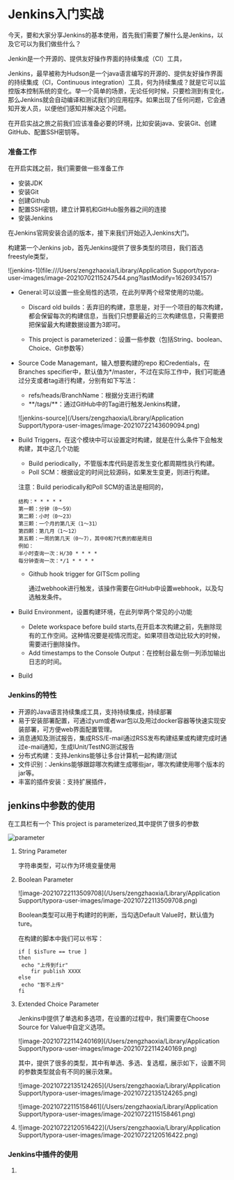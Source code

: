 # Jenkins入门实战

今天，要和大家分享Jenkins的基本使用，首先我们需要了解什么是Jenkins，以及它可以为我们做些什么？

Jenkin是一个开源的、提供友好操作界面的持续集成（CI）工具，

Jenkins，最早被称为Hudson是一个java语言编写的开源的、提供友好操作界面的持续集成（CI，Continuous integration）工具，何为持续集成？就是它可以监控版本控制系统的变化。举一个简单的场景，无论任何时候，只要检测到有变化，那么Jenkins就会自动编译和测试我们的应用程序。如果出现了任何问题，它会通知开发人员，以便他们感知并解决这个问题。

在开启实战之旅之前我们应该准备必要的环境，比如安装java、安装Git、创建GitHub、配置SSH密钥等。

### 准备工作

在开启实践之前，我们需要做一些准备工作

- 安装JDK
- 安装Git
- 创建Github
- 配置SSH密钥，建立计算机和GitHub服务器之间的连接
- 安装Jenkins

在Jenkins官网安装合适的版本，接下来我们开始迈入Jenkins大门。

构建第一个Jenkins job，首先Jenkins提供了很多类型的项目，我们首选freestyle类型，

![jenkins-1](file:///Users/zengzhaoxia/Library/Application Support/typora-user-images/image-20210702115247544.png?lastModify=1626934157)

- General:可以设置一些全局性的选项，在此列举两个经常使用的功能。

  - Discard old builds：丢弃旧的构建，意思是，对于一个项目的每次构建，都会保留每次的构建信息，当我们只想要最近的三次构建信息，只需要把把保留最大构建数据设置为3即可。

  - This project is parameterized：设置一些参数（包括String、boolean、Choice、Git参数等）

- Source Code Managemant，输入想要构建的repo 和Credentials，在Branches specifier中，默认值为*/master，不过在实际工作中，我们可能通过分支或者tag进行构建，分别有如下写法：

  - refs/heads/BranchName：根据分支进行构建
  - \**/tags/**：通过GitHub中的Tag进行触发Jenkins构建，

  ![jenkins-source](/Users/zengzhaoxia/Library/Application Support/typora-user-images/image-20210722143609094.png)

- Build Triggers，在这个模块中可以设置定时构建，就是在什么条件下会触发构建，其中这几个功能

  - Build periodically，不管版本库代码是否发生变化都周期性执行构建。
  - Poll SCM：根据设定的时间比较源码，如果发生变更，则进行构建。

  注意：Build periodically和Poll SCM的语法是相同的，

  ```
  结构：* * * * *
  第一颗：分钟（0～59）
  第二颗：小时（0～23）
  第三颗：一个月的第几天（1～31）
  第四颗：第几月（1～12）
  第五颗：一周的第几天（0～7），其中0和7代表的都是周日
  例如：
  半小时查询一次：H/30 * * * *
  每分钟查询一次：*/1 * * * *
  ```

  - Github hook trigger for GITScm polling

    通过webhook进行触发，该操作需要在GitHub中设置webhook，以及勾选触发条件。

- Build Environment，设置构建环境，在此列举两个常见的小功能

  - Delete workspace before build starts,在开启本次构建之前，先删除现有的工作空间。这种情况要是视情况而定。如果项目改动比较大的时候，需要进行删除操作。
  - Add timestamps to the Console Output：在控制台最左侧一列添加输出日志的时间。

- Build

### Jenkins的特性

- 开源的Java语言持续集成工具，支持持续集成，持续部署
- 易于安装部署配置，可通过yum或者war包以及用过docker容器等快速实现安装部署，可方便web界面配置管理。
- 消息通知及测试报告，集成RSS/E-mail通过RSS发布构建结果或构建完成时通过e-mail通知，生成IUnit/TestNG测试报告
- 分布式构建：支持Jenkins能够让多台计算机一起构建/测试
- 文件识别：Jenkins能够跟踪哪次构建生成哪些jar，哪次构建使用哪个版本的jar等。
- 丰富的插件安装：支持扩展插件，





## jenkins中参数的使用

在工具栏有一个 This project is parameterized,其中提供了很多的参数

![parameter](/Users/zengzhaoxia/Bolgs/pics/parameter.png)

1. String Parameter

   字符串类型，可以作为环境变量使用

2. Boolean Parameter

   ![image-20210722113509708](/Users/zengzhaoxia/Library/Application Support/typora-user-images/image-20210722113509708.png)

   Boolean类型可以用于构建时的判断，当勾选Default Value时，默认值为ture。

   在构建的脚本中我们可以书写：

   ```
   if [ $isTure == true ]
   then
   	echo "上传到fir"
       fir publish XXXX
   else
   	echo "暂不上传"
   fi
   ```

3. Extended Choice Parameter

   Jenkins中提供了单选和多选项，在设置的过程中，我们需要在Choose Source for Value中自定义选项。

   ![image-20210722114240169](/Users/zengzhaoxia/Library/Application Support/typora-user-images/image-20210722114240169.png)

   其中，提供了很多的类型，其中有单选、多选、复选框，展示如下，设置不同的参数类型就会有不同的展示效果。

   ![image-20210722135124265](/Users/zengzhaoxia/Library/Application Support/typora-user-images/image-20210722135124265.png)

   ![image-20210722115158461](/Users/zengzhaoxia/Library/Application Support/typora-user-images/image-20210722115158461.png)

4. ![image-20210722120516422](/Users/zengzhaoxia/Library/Application Support/typora-user-images/image-20210722120516422.png)





### Jenkins中插件的使用

1. 

